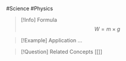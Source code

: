 #Science #Physics

> [!Info] Formula
> $$W = m \times g$$

> [!Example] Application
> ...

> [!Question] Related Concepts
> [[]]
